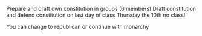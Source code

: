 Prepare and draft own constitution in groups (6 members)
Draft constitution and defend constitution on last day of class
Thursday the 10th no class!

You can change to republican or continue with monarchy
